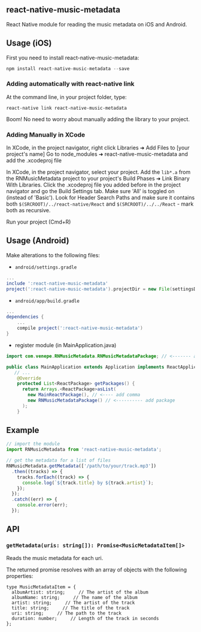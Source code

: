## react-native-music-metadata

React Native module for reading the music metadata on iOS and Android.

## Usage (iOS)

First you need to install react-native-music-metadata:

```javascript
npm install react-native-music-metadata --save
```

### Adding automatically with react-native link

At the command line, in your project folder, type:

`react-native link react-native-music-metadata`

Boom! No need to worry about manually adding the library to your project.

### Adding Manually in XCode

In XCode, in the project navigator, right click Libraries ➜ Add Files to [your project's name] Go to node_modules ➜ react-native-music-metadata and add the .xcodeproj file

In XCode, in the project navigator, select your project. Add the `lib*.a` from the RNMusicMetadata project to your project's Build Phases ➜ Link Binary With Libraries. Click the .xcodeproj file you added before in the project navigator and go the Build Settings tab. Make sure 'All' is toggled on (instead of 'Basic'). Look for Header Search Paths and make sure it contains both `$(SRCROOT)/../react-native/React` and `$(SRCROOT)/../../React` - mark both as recursive.

Run your project (Cmd+R)

## Usage (Android)

Make alterations to the following files:

* `android/settings.gradle`

```gradle
...
include ':react-native-music-metadata'
project(':react-native-music-metadata').projectDir = new File(settingsDir, '../node_modules/react-native-music-metadata/android')
```

* `android/app/build.gradle`

```gradle
...
dependencies {
    ...
    compile project(':react-native-music-metadata')
}
```

* register module (in MainApplication.java)

```java
import com.venepe.RNMusicMetadata.RNMusicMetadataPackage; // <------- add package

public class MainApplication extends Application implements ReactApplication {
   // ...
    @Override
    protected List<ReactPackage> getPackages() {
      return Arrays.<ReactPackage>asList(
        new MainReactPackage(), // <---- add comma
        new RNMusicMetadataPackage() // <---------- add package
      );
    }
```

## Example

```javascript
// import the module
import RNMusicMetadata from 'react-native-music-metadata';

// get the metadata for a list of files
RNMusicMetadata.getMetadata(['/path/to/your/track.mp3'])
  .then((tracks) => {
    tracks.forEach((track) => {
      console.log(`${track.title} by ${track.artist}`);
    });
  });
  .catch((err) => {
    console.error(err);
  });
```

## API

### `getMetadata(uris: string[]): Promise<MusicMetadataItem[]>`

Reads the music metadata for each uri.

The returned promise resolves with an array of objects with the following properties:

```
type MusicMetadataItem = {
  albumArtist: string;     // The artist of the album
  albumName: string;     // The name of the album
  artist: string;     // The artist of the track
  title: string;     // The title of the track
  uri: string;     // The path to the track
  duration: number;     // Length of the track in seconds
};
```
